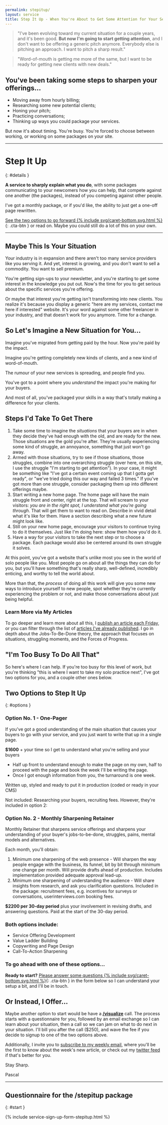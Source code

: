 ```yaml
---
permalink: stepitup/
layout: service
title: Step It Up - When You're About to Get Some Attention for Your Services...
---
```


<div class="pitch-lead-up" markdown="1">

<div class="situation-quotes" markdown="1">

> "I've been evolving toward my current situation for a couple years, and it's been good. **But now I'm going to start getting attention**, and I don't want to be offering a generic pitch anymore. Everybody else is pitching an approach. I want to pitch a sharp result."

> "Word-of-mouth is getting me more of the same, but I want to be ready for getting new clients with new deals."

</div>

<div class="pitch-lead-up-block" markdown="1">

## You've been taking some steps to sharpen your offerings...

* Moving away from hourly billing;
* Researching some new potential clients;
* Honing your pitch;
* Practicing conversations;
* Thinking up ways you could package your services.


<div class="pitch-lead-up-block" markdown="1">

But now it's about timing. You're busy. You're forced to choose between working, or working on some packages on your site.

</div>

</div>

---

# Step It Up
{: #details }

**A service to sharply explain what you do**, with some packages communicating to your newcomers how you can help, that compete against one another (the packages), instead of you competing against other people.

I've got a monthly package, or if you'd like, the ability to just get a one-off page rewritten.

[See the two options to go forward {% include svg/caret-bottom.svg.html %}](#options){: .cta-btn } or read on. Maybe you could still do a lot of this on your own.

---

## Maybe This Is Your Situation

Your industry is in expansion and there aren't too many service providers like you serving it. And yet, interest is growing, and you don't want to sell a commodity. You want to sell premium.

You're getting sign-ups to your newsletter, and you're starting to get some interest in the knowledge you put out. Now's the time for you to get serious about the specific services you're offering.

Or maybe that interest you're getting isn't transforming into new clients. You realize it's because you display a generic "here are my services, contact me here if interested" website. It's your word against some other freelancer in your industry, and that doesn't work for you anymore. Time for a change.

## So Let's Imagine a New Situation for You...

Imagine you've migrated from getting paid by the hour. Now you're paid by the impact.

Imagine you're getting completely new kinds of clients, and a new kind of word-of-mouth.

The rumour of your new services is spreading, and people find you.

You've got to a point where you _understand_ the impact you're making for your buyers.

And most of all, you've packaged your skills in a way that's totally making a difference for your clients.

## Steps I'd Take To Get There

1. Take some time to imagine the _situations_ that your buyers are in when they decide they've had enough with the old, and are ready for the new. Those situations are the gold you're after. They're usually experiencing some kind of struggle, an annoyance, something that just won't go away.
2. Armed with those situations, try to see if those situations, those struggles, combine into one overarching struggle (over here, on this site, I use the struggle "I'm starting to get attention"). In your case, it might be something like "I've got a certain event coming up that I gotta get ready", or "we've tried doing this our way and failed 3 times." If you've got more than one struggle, consider packaging them up into different offerings maybe.
3. Start writing a new home page. The home page will have the main struggle front and center, right at the top. That will scream to your visitors: _you are in the right spot, I understand what you're going through_. That will get them to want to read on. Describe in vivid detail what it's like for them. Have a section describing what a new future might look like.
4. Still on your new home page, encourage your visitors to continue trying to do it themselves. Just like I'm doing here: show them how you'd do it.
5. Have a way for your visitors to take the next step or to choose a package. Each package would also be centered around its own struggle it solves.

At this point, you've got a website that's unlike most you see in the world of solo people like you. Most people go on about all the things they can do for you, but you'll have something that's really sharp, well-defined, incredibly enticing, and worthy to tell the world about.

More than that, the _process_ of doing all this work will give you some new ways to introduce yourself to new people, spot whether they're currently experiencing the problem or not, and make those conversations about just being helpful.

### Learn More via My Articles

To go deeper and learn more about all this, I [publish an article each Friday](/articles#be-notified), or you can filter through the list of [articles I've already published](/articles). I go in depth about the Jobs-To-Be-Done theory, the approach that focuses on situations, struggling moments, and the Forces of Progress.

## "I'm Too Busy To Do All That"

So here's where I can help. If you're too busy for this level of work, but you're thinking "this is where I want to take my solo practice next", I've got two options for you, and a couple other ones below.

## Two Options to Step It Up
{: #options }

### Option No. 1 - One-Pager

If you've got a good understanding of the main situation that causes your buyers to go with your service, and you just want to write that up in a single page.

**$1600** + your time so I get to understand what you're selling and your buyers

* Half up front to understand enough to make the page on my own, half to proceed with the page and book the week I'll be writing the page.
* Once I got enough information from you, the turnaround is one week.

Written up, styled and ready to put it in production (coded or ready in your CMS)

Not included: Researching your buyers, recruiting fees. However, they're included in option 2:

### Option No. 2 - Monthly Sharpening Retainer

Monthly Retainer that sharpens service offerings and sharpens your understanding of your buyer's jobs-to-be-done, struggles, pains, mental models and alternatives.

Each month, you'll obtain:

1. Minimum one sharpening of the web presence - Will sharpen the way people engage with the business, its funnel, bit by bit through minimum one change per month. Will provide drafts ahead of production. Includes implementation provided adequate approval lead-up.
2. Minimum one sharpening of understanding the audience - Will share insights from research, and ask you clarification questions. Included in the package: recruitment fees, e.g. incentives for surveys or conversations, userinterviews.com booking fees.

**$2200 per 30-day period** plus your involvement in revising drafts, and answering questions. Paid at the start of the 30-day period.

### Both options include:

* Service Offering Development
* Value Ladder Building
* Copywriting and Page Design
* Call-To-Action Sharpening

### To go ahead with one of these options...

**Ready to start?** [Please answer some questions {% include svg/caret-bottom.svg.html %}](#start){: .cta-btn } in the form below so I can understand your setup a bit, and I'll be in touch.

## Or Instead, I Offer...

Maybe another option to start would be have a **[/visualize](/visualize#details)** call. The process starts with a questionnaire for you, followed by an email exchange so I can learn about your situation, then a call so we can jam on what to do next in your situation. I'll bill you after the call ($250), and wave the fee if you decide to signup to one of the two options above.

Additionally, I invite you to [subscribe to my weekly email](/articles/#be-notified), where you'll be the first to know about the week's new article, or check out my [twitter feed][twitter] if that's better for you.

[twitter]: https://twitter.com/pascallaliberte

Stay Sharp.

Pascal

---

## Questionnaire for the /stepitup package
{: #start }

{% include service-sign-up-form-stepitup.html %}
